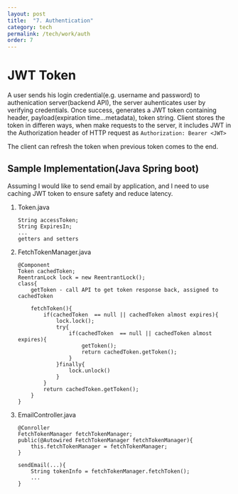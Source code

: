 ```yaml
---
layout: post
title:  "7. Authentication"
category: tech
permalink: /tech/work/auth
order: 7
---
```

# JWT Token
A user sends his login credential(e.g. username and password) to authenication server(backend API), the server auhenticates user by verifying credentials. Once success, generates a JWT token containing header, payload(expiration time...metadata), token string. Client stores the token in differen ways, when make requests to the server, it includes JWT in the Authorization header of HTTP request as `Authorization: Bearer <JWT>`

The client can refresh the token when previous token comes to the end.

## Sample Implementation(Java Spring boot)
Assuming I would like to send email by application, and I need to use caching JWT token to ensure safety and reduce latency.
1. Token.java
    ```
    String accessToken;
    String ExpiresIn;
    ...
    getters and setters
    ```
2. FetchTokenManager.java
    ```
    @Component
    Token cachedToken;
    ReentranLock lock = new ReentrantLock();
    class{
        getToken - call API to get token response back, assigned to cachedToken

        fetchToken(){
            if(cachedToken  == null || cachedToken almost expires){
                lock.lock();
                try{
                    if(cachedToken  == null || cachedToken almost expires){
                        getToken();
                        return cachedToken.getToken();
                    }
                }finally{
                    lock.unlock()
                }
            }
            return cachedToken.getToken();
        }
    }
    ```
3. EmailController.java
    ```
    @Conroller
    FetchTokenManager fetchTokenManager;
    public(@Autowired FetchTokenManager fetchTokenManager){
        this.fetchTokenManager = fetchTokenManager;
    }

    sendEmail(...){
        String tokenInfo = fetchTokenManager.fetchToken();
        ...
    }
    ```